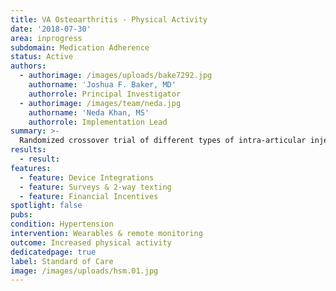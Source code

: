 ```yaml
---
title: VA Osteoarthritis - Physical Activity
date: '2018-07-30'
area: inprogress
subdomain: Medication Adherence
status: Active
authors:
  - authorimage: /images/uploads/bake7292.jpg
    authorname: 'Joshua F. Baker, MD'
    authorrole: Principal Investigator
  - authorimage: /images/team/neda.jpg
    authorname: 'Neda Khan, MS'
    authorrole: Implementation Lead
summary: >-
  Randomized crossover trial of different types of intra-articular injections in osteoarthritic patients. Monitor physical activity and patient-reported outcomes over 3 months after each injection. Financial incentives will also be used to promote adherence to the completion of the patient-reported outcomes.
results:
  - result:
features:
  - feature: Device Integrations
  - feature: Surveys & 2-way texting
  - feature: Financial Incentives
spotlight: false
pubs:
condition: Hypertension
intervention: Wearables & remote monitoring
outcome: Increased physical activity
dedicatedpage: true
label: Standard of Care 
image: /images/uploads/hsm.01.jpg
---
```

